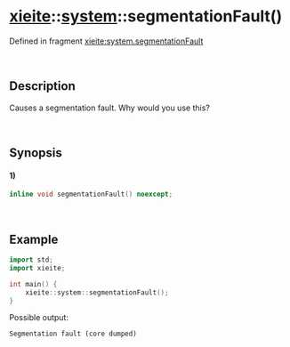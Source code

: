 # [xieite](../../xieite.md)\:\:[system](../../system.md)\:\:segmentationFault\(\)
Defined in fragment [xieite:system.segmentationFault](../../../src/system/segmentation_fault.cpp)

&nbsp;

## Description
Causes a segmentation fault. Why would you use this?

&nbsp;

## Synopsis
#### 1)
```cpp
inline void segmentationFault() noexcept;
```

&nbsp;

## Example
```cpp
import std;
import xieite;

int main() {
    xieite::system::segmentationFault();
}
```
Possible output:
```
Segmentation fault (core dumped)
```
